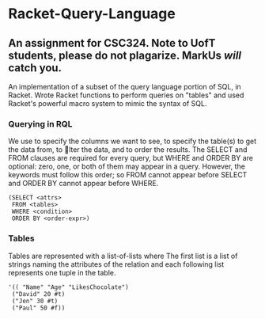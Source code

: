 # Racket-Query-Language
An assignment for CSC324. Note to UofT students, please **do not plagarize**. MarkUs ***will*** catch you.  
---
An implementation of a subset of the query language portion of SQL, in Racket. Wrote Racket functions to perform queries on "tables" and used Racket's powerful macro system to mimic the syntax of SQL.

### Querying in RQL
We use <attrs> to specify the columns we want to see, <tables> to specify the table(s) to get the data from, <condition> to lter the data, and <order-expr> to order the results. The SELECT and FROM clauses are required for every query, but WHERE and ORDER BY are optional: zero, one, or both of them may appear in a query. However, the keywords must follow this order; so FROM cannot appear before SELECT and ORDER BY cannot appear before WHERE.
```
(SELECT <attrs>
 FROM <tables>
 WHERE <condition>
 ORDER BY <order-expr>)
```

### Tables
Tables are represented with a list-of-lists where The first list is a list of strings naming the attributes of the relation and each following list represents one tuple in the table.
```
'(( "Name" "Age" "LikesChocolate")
 ("David" 20 #t)
 ("Jen" 30 #t)
 ("Paul" 50 #f))
```
